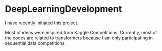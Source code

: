 # DeepLearningDevelopment

I have recently initiated this project.

Most of ideas were inspired from Kaggle Competitions.
Currently, most of the codes are related to transformers because I am only participating in sequential data competitions.
